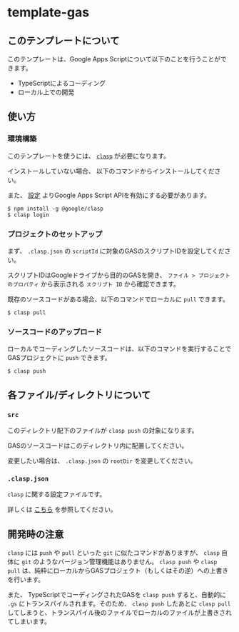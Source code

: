 # template-gas

## このテンプレートについて
このテンプレートは、Google Apps Scriptについて以下のことを行うことができます。

* TypeScriptによるコーディング
* ローカル上での開発

## 使い方

### 環境構築
このテンプレートを使うには、 [`clasp`](https://github.com/google/clasp) が必要になります。

インストールしていない場合、 以下のコマンドからインストールしてください。

また、 [設定](https://script.google.com/home/usersettings) よりGoogle Apps Script APIを有効にする必要があります。

```
$ npm install -g @google/clasp
$ clasp login
```

### プロジェクトのセットアップ
まず、 `.clasp.json` の `scriptId` に対象のGASのスクリプトIDを設定してください。

スクリプトIDはGoogleドライブから目的のGASを開き、 `ファイル > プロジェクトのプロパティ` から表示される `スクリプト ID` から確認できます。

既存のソースコードがある場合、以下のコマンドでローカルに `pull` できます。

```
$ clasp pull
```

### ソースコードのアップロード
ローカルでコーディングしたソースコードは、以下のコマンドを実行することでGASプロジェクトに `push` できます。

```
$ clasp push
```

## 各ファイル/ディレクトリについて

### `src`
このディレクトリ配下のファイルが `clasp push` の対象になります。

GASのソースコードはこのディレクトリ内に配置してください。

変更したい場合は、 `.clasp.json` の `rootDir` を変更してください。

### `.clasp.json`
`clasp` に関する設定ファイルです。

詳しくは [こちら](https://github.com/google/clasp#project-settings-file-claspjson) を参照してください。


## 開発時の注意
`clasp` には `push` や `pull` といった `git` に似たコマンドがありますが、 `clasp` 自体に `git` のようなバージョン管理機能はありません。
`clasp push` や `clasp pull` は、純粋にローカルからGASプロジェクト（もしくはその逆）への上書きを行います。

また、 TypeScriptでコーディングされたGASを `clasp push` すると、自動的に `.gs` にトランスパイルされます。そのため、 `clasp push` したあとに `clasp pull` してしまうと、トランスパイル後のファイルでローカルのファイルが上書きされてしまいます。

